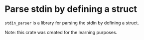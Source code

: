 Parse stdin by defining a struct
================================

`stdin_parser` is a library for parsing the stdin by defining a struct.
 
Note: this crate was created for the learning purposes.
